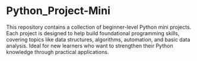 # Python_Project-Mini
This repository contains a collection of beginner-level Python mini projects. Each project is designed to help build foundational programming skills, covering topics like data structures, algorithms, automation, and basic data analysis. Ideal for new learners who want to strengthen their Python knowledge through practical applications.
